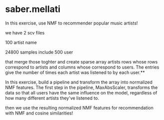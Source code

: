 # saber.mellati

In this exercise, use NMF to recommender popular music artists!

we have 2 scv files

100 artist name

24800 samples include 500 user

that merge those toghter and create sparse array artists rows whose rows correspond to artists and columns whose correspond to users. The entries give the number of times each artist was listened to by each user.**

In this exercise, build a pipeline and transform the array into normalized NMF features. The first step in the pipeline, MaxAbsScaler, transforms the data so that all users have the same influence on the model, regardless of how many different artists they've listened to.

then we use the resulting normalized NMF features for recommendation with NMF and cosine similarities!
